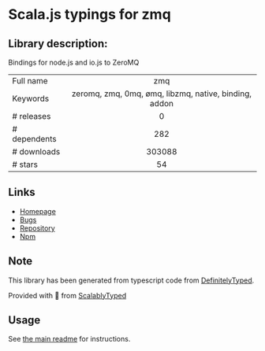 
# Scala.js typings for zmq


## Library description:
Bindings for node.js and io.js to ZeroMQ

|                    |                 |
| ------------------ | :-------------: |
| Full name          | zmq |
| Keywords           | zeromq, zmq, 0mq, ømq, libzmq, native, binding, addon |
| # releases         | 0 |
| # dependents       | 282 |
| # downloads        | 303088 |
| # stars            | 54 |

## Links
- [Homepage](https://github.com/JustinTulloss/zeromq.node#readme)
- [Bugs](https://github.com/JustinTulloss/zeromq.node/issues)
- [Repository](https://github.com/JustinTulloss/zeromq.node)
- [Npm](https://www.npmjs.com/package/zmq)
    


## Note
This library has been generated from typescript code from [DefinitelyTyped](https://definitelytyped.org).

Provided with :purple_heart: from [ScalablyTyped](https://github.com/oyvindberg/ScalablyTyped)

## Usage
See [the main readme](../../readme.md) for instructions.


